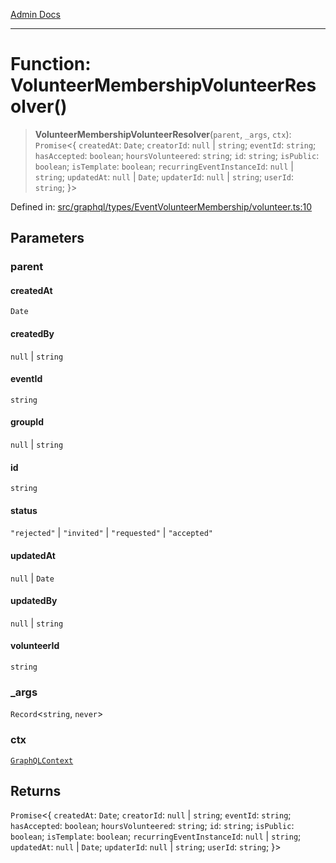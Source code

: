 [Admin Docs](/)

***

# Function: VolunteerMembershipVolunteerResolver()

> **VolunteerMembershipVolunteerResolver**(`parent`, `_args`, `ctx`): `Promise`\<\{ `createdAt`: `Date`; `creatorId`: `null` \| `string`; `eventId`: `string`; `hasAccepted`: `boolean`; `hoursVolunteered`: `string`; `id`: `string`; `isPublic`: `boolean`; `isTemplate`: `boolean`; `recurringEventInstanceId`: `null` \| `string`; `updatedAt`: `null` \| `Date`; `updaterId`: `null` \| `string`; `userId`: `string`; \}\>

Defined in: [src/graphql/types/EventVolunteerMembership/volunteer.ts:10](https://github.com/Sourya07/talawa-api/blob/4e4298c85a0d2c28affa824f2aab7ec32b5f3ac5/src/graphql/types/EventVolunteerMembership/volunteer.ts#L10)

## Parameters

### parent

#### createdAt

`Date`

#### createdBy

`null` \| `string`

#### eventId

`string`

#### groupId

`null` \| `string`

#### id

`string`

#### status

`"rejected"` \| `"invited"` \| `"requested"` \| `"accepted"`

#### updatedAt

`null` \| `Date`

#### updatedBy

`null` \| `string`

#### volunteerId

`string`

### \_args

`Record`\<`string`, `never`\>

### ctx

[`GraphQLContext`](../../../../context/type-aliases/GraphQLContext.md)

## Returns

`Promise`\<\{ `createdAt`: `Date`; `creatorId`: `null` \| `string`; `eventId`: `string`; `hasAccepted`: `boolean`; `hoursVolunteered`: `string`; `id`: `string`; `isPublic`: `boolean`; `isTemplate`: `boolean`; `recurringEventInstanceId`: `null` \| `string`; `updatedAt`: `null` \| `Date`; `updaterId`: `null` \| `string`; `userId`: `string`; \}\>
